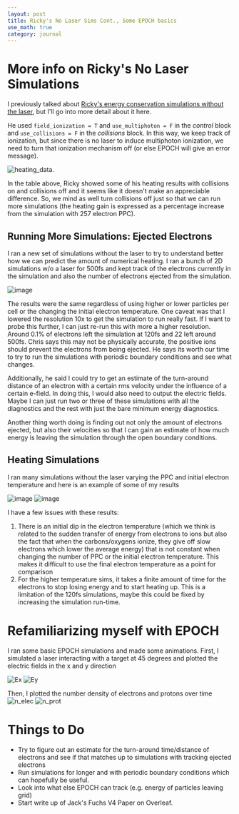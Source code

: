 ```yaml
---
layout: post
title: Ricky's No Laser Sims Cont., Some EPOCH basics
use_math: true
category: journal
---
```

# More info on Ricky's No Laser Simulations
I previously talked about [Ricky's energy conservation simulations without the laser](https://ronak-n-desai.github.io/22aut4/), but I'll go into more detail about it here. 

He used `field_ionization = T` and `use_multiphoton = F` in the *control* block and `use_collisions = F` in the *collisions* block. In this way, we keep track of ionization, but since there is no laser to induce multiphoton ionization, we need to turn that ionization mechanism off (or else EPOCH will give an error message). 

![heating_data](https://github.com/ronak-n-desai/ronak-n-desai.github.io/assets/98538788/0e58b7bc-2b41-403a-8558-6d0ec5d34783).

In the table above, Ricky showed some of his heating results with collisions on and collisions off and it seems like it doesn't make an appreciable difference. So, we mind as well turn collisions off just so that we can run more simulations (the heating gain is expressed as a percentage increase from the simulation with 257 electron PPC).


## Running More Simulations: Ejected Electrons

I ran a new set of simulations without the laser to try to understand better how we can predict the amount of numerical heating. I ran a bunch of 2D simulations w/o a laser for 500fs and kept track of the electrons currently in the simulation and also the number of electrons ejected from the simulation.

![image](https://github.com/ronak-n-desai/ronak-n-desai.github.io/assets/98538788/af6e7609-78e9-46d4-97c1-b7066c730983)


The results were the same regardless of using higher or lower particles per cell or the changing the initial electron temperature. One caveat was that I lowered the resolution 10x to get the simulation to run really fast. If I want to probe this further, I can just re-run this with more a higher resolution. Around 0.1\% of electrons left the simulation at 120fs and 22 left around 500fs. Chris says this may not be physically accurate, the positive ions should prevent the electrons from being ejected. He says its worth our time to try to run the simulations with periodic boundary conditions and see what changes. 

Additionally, he said I could try to get an estimate of the turn-around distance of an electron with a certain rms velocity under the influence of a certain e-field. In doing this, I would also need to output the electric fields. Maybe I can just run two or three of these simulations with all the diagnostics and the rest with just the bare minimum energy diagnostics. 

Another thing worth doing is finding out not only the amount of electrons ejected, but also their velocities so that I can gain an estimate of how much energy is leaving the simulation through the open boundary conditions. 

## Heating Simulations
I ran many simulations without the laser varying the PPC and initial electron temperature and here is an example of some of my results

![image](https://github.com/ronak-n-desai/ronak-n-desai.github.io/assets/98538788/63e6c249-5447-4811-9f8a-0200bfff2f22)
![image](https://github.com/ronak-n-desai/ronak-n-desai.github.io/assets/98538788/8ff8d545-86dc-4879-bb1b-7e02216762a0)

I have a few issues with these results:

1. There is an initial dip in the electron temperature (which we think is related to the sudden transfer of energy from electrons to ions but also the fact that when the carbons/oxygens ionize, they give off slow electrons which lower the average energy) that is not constant when changing the number of PPC or the initial electron temperature. This makes it difficult to use the final electron temperature as a point for comparison
2. For the higher temperature sims, it takes a finite amount of time for the electrons to stop losing energy and to start heating up. This is a limitation of the 120fs simulations, maybe this could be fixed by increasing the simulation run-time.

# Refamiliarizing myself with EPOCH
I ran some basic EPOCH simulations and made some animations. First, I simulated a laser interacting with a target at 45 degrees and plotted the electric fields in the x and y direction 


![Ex](https://github.com/ronak-n-desai/ronak-n-desai.github.io/assets/98538788/a9967cbf-8282-4e91-8bb6-d7db0f1d5b97)
![Ey](https://github.com/ronak-n-desai/ronak-n-desai.github.io/assets/98538788/579839a9-36f3-4c81-8a23-c88c48106f97)


Then, I plotted the number density of electrons and protons over time
![n_elec](https://github.com/ronak-n-desai/ronak-n-desai.github.io/assets/98538788/30521817-58db-4544-9d25-413441cbe398)
![n_prot](https://github.com/ronak-n-desai/ronak-n-desai.github.io/assets/98538788/99153fbc-8680-47c3-9c21-4f6a1621cc14)

# Things to Do
- Try to figure out an estimate for the turn-around time/distance of electrons and see if that matches up to simulations with tracking ejected electrons
- Run simulations for longer and with periodic boundary conditions which can hopefully be useful.
- Look into what else EPOCH can track (e.g. energy of particles leaving grid)
- Start write up of Jack's Fuchs V4 Paper on Overleaf.
